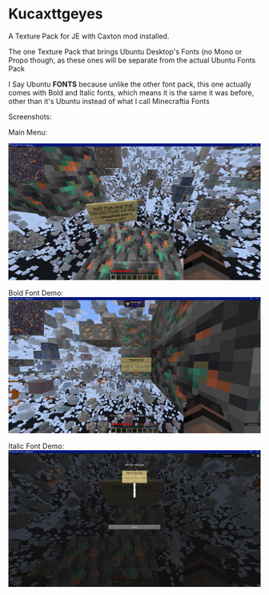 # Kucaxttgeyes
A Texture Pack for JE with Caxton mod installed.

The one Texture Pack that brings Ubuntu Desktop's Fonts (no Mono or Propo though, as these ones will be separate from the actual Ubuntu Fonts Pack

I Say Ubuntu **FONTS** because unlike the other font pack, this one actually comes with Bold and Italic fonts, which means it is the same it was before, other than it's Ubuntu instead of what I call Minecraftia Fonts

Screenshots:

Main Menu:

![Regular Font Screenshot](gallery/regular.png)

Bold Font Demo:
![Bold Font Screenshot](gallery/bold.png)

Italic Font Demo:
![Italic Font Screenshot](gallery/italic.png)
